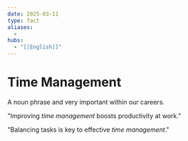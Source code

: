 ```yaml
---
date: 2025-03-11
type: fact
aliases:
  -
hubs:
  - "[[English]]"
---
```


# Time Management

A noun phrase and very important within our careers.

"Improving *time management* boosts productivity at work."

"Balancing tasks is key to effective *time management*."

